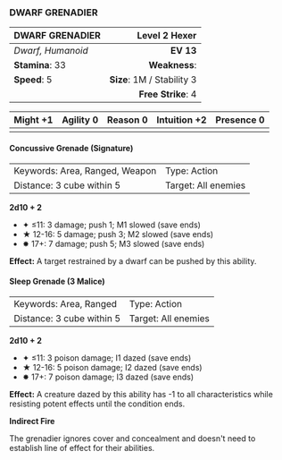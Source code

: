 ### DWARF GRENADIER

| DWARF GRENADIER   |          **Level 2 Hexer** |
| :---------------- | -------------------------: |
| *Dwarf, Humanoid* |                  **EV 13** |
| **Stamina**: 33   |              **Weakness**: |
| **Speed**: 5      | **Size**: 1M / Stability 3 |
|                   |         **Free Strike**: 4 |

| **Might** +1 | **Agility** 0 | **Reason** 0 | **Intuition** +2 | **Presence** 0 |
| ------------ | ------------- | ------------ | ---------------- | -------------- |
|              |               |              |                  |                |

#### Concussive Grenade (Signature)

|                                |                     |
| :----------------------------- | :------------------ |
| Keywords: Area, Ranged, Weapon | Type: Action        |
| Distance: 3 cube within 5      | Target: All enemies |

**2d10 + 2**

- ✦ ≤11: 3 damage; push 1; M1 slowed (save ends)
- ★ 12-16: 5 damage; push 3; M2 slowed (save ends)
- ✸ 17+: 7 damage; push 5; M3 slowed (save ends)

**Effect:** A target restrained by a dwarf can be pushed by this ability.

#### Sleep Grenade (3 Malice)

|                           |                     |
| :------------------------ | :------------------ |
| Keywords: Area, Ranged    | Type: Action        |
| Distance: 3 cube within 5 | Target: All enemies |

**2d10 + 2**

- ✦ ≤11: 3 poison damage; I1 dazed (save ends)
- ★ 12-16: 5 poison damage; I2 dazed (save ends)
- ✸ 17+: 7 poison damage; I3 dazed (save ends)

**Effect:** A creature dazed by this ability has -1 to all characteristics while resisting potent effects until the condition ends.

**Indirect Fire**

The grenadier ignores cover and concealment and doesn't need to establish line of effect for their abilities.

